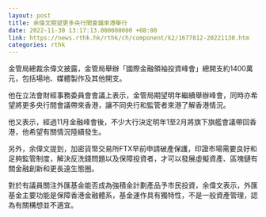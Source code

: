 ```yaml
---
layout: post
title: 余偉文期望更多央行間會議來港舉行
date: 2022-11-30 13:17:13.000000000 +08:00
link: https://news.rthk.hk/rthk/ch/component/k2/1677812-20221130.htm
categories: rthk
---
```


金管局總裁余偉文披露，金管局舉辦「國際金融領袖投資峰會」總開支約1400萬元，包括場地、媒體製作及其他開支。

他在立法會財經事務委員會會議上表示，金管局期望明年繼續舉辦峰會，同時亦希望將更多央行間會議帶來香港，讓不同央行和監管者來港了解香港情況。

他又表示，經過11月金融峰會後，不少大行決定明年1至2月將旗下旗艦會議帶回香港，他希望有關情況陸續發生。

另外，余偉文提到，加密貨幣交易所FTX早前申請破產保護，印證市場需要良好和足夠監管制度，解決反洗錢問題以及保障投資者，才可以發展虛擬資產、區塊鏈有關金融創新和更長遠生態圈。

對於有議員關注外匯基金能否成為強積金計劃產品予市民投資，余偉文表示，外匯基金主要功能是保障香港金融體系，基金運作具有獨特性，不是一般資產管理，認為有關構想並不適宜。
